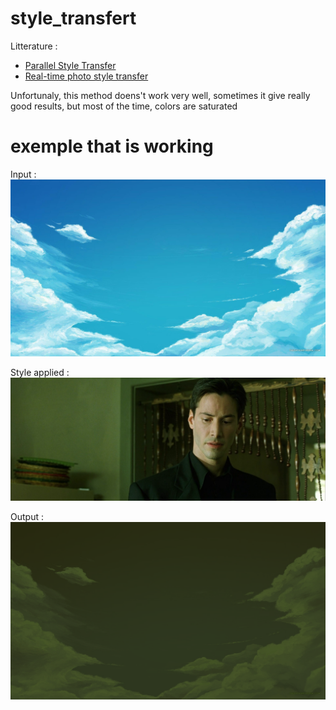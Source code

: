 # style_transfert

Litterature :

- [Parallel Style Transfer](https://jaisrael.github.io/ParallelStyleTransfer/)
- [Real-time photo style transfer](https://www.researchgate.net/profile/Xiaogang_Jin2/publication/220268271_Real-Time_Photo_Style_Transfer/links/00b4952492e4f04399000000/Real-Time-Photo-Style-Transfer.pdf)

Unfortunaly, this method doens't work very well, sometimes it give really good results, but most of the time, colors are saturated

# exemple that is working 

Input : 
![input](https://raw.githubusercontent.com/nealith/style_transfer/dev/input.jpg)

Style applied : 
![style](https://raw.githubusercontent.com/nealith/style_transfer/dev/style.png)

Output : 
![output](https://raw.githubusercontent.com/nealith/style_transfer/dev/output.png)
